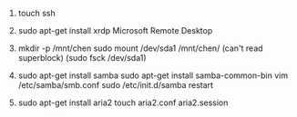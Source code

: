 1. touch ssh

2. sudo apt-get install xrdp
Microsoft Remote Desktop

3. mkdir -p /mnt/chen
sudo mount /dev/sda1 /mnt/chen/
(can't read superblock)
(sudo fsck /dev/sda1)

4. sudo apt-get install samba
sudo apt-get install samba-common-bin
vim /etc/samba/smb.conf
sudo /etc/init.d/samba restart

5. sudo apt-get install aria2
touch aria2.conf aria2.session
